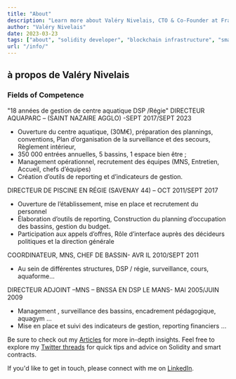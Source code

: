 ```yaml
---
title: "About"
description: "Learn more about Valéry Nivelais, CTO & Co-Founder at Frak, a senior Solidity developer."
author: "Valéry Nivelais"
date: 2023-03-23
tags: ["about", "solidity developer", "blockchain infrastructure", "smart contracts"]
url: "/info/"
---
```

## à propos de Valéry Nivelais

 

### Fields of Competence

  
 "18 années de gestion de centre aquatique DSP /Régie"
DIRECTEUR AQUAPARC – (SAINT NAZAIRE AGGLO) -SEPT 2017/SEPT 2023
-	Ouverture du centre aquatique, (30M€), préparation des plannings, conventions, Plan d’organisation de la surveillance et des secours, Règlement intérieur, 
-	 350 000 entrées annuelles, 5 bassins, 1 espace bien être ; 
-	Management opérationnel, recrutement des équipes (MNS, Entretien, Accueil, chefs d’équipes)
-	Création d’outils de reporting et d’indicateurs de gestion.


DIRECTEUR DE PISCINE EN RÉGIE  (SAVENAY 44) – OCT 2011/SEPT 2017
-	Ouverture de l’établissement, mise en place et recrutement du personnel 
-	Élaboration d’outils de reporting, Construction du planning d’occupation des bassins, gestion du budget.
-	Participation aux appels d’offres, Rôle d’interface auprès des décideurs politiques et la direction générale


COORDINATEUR, MNS, CHEF DE BASSIN- AVR IL 2010/SEPT 2011   
-	Au sein de différentes structures, DSP / régie, surveillance, cours, aquaforme…

DIRECTEUR ADJOINT –MNS – BNSSA EN  DSP   LE MANS- MAI 2005/JUIN 2009      
-	Management , surveillance des bassins, encadrement pédagogique, aquagym … 
-	Mise en place et suivi des indicateurs de gestion, reporting financiers …

  

Be sure to check out my [Articles](/articles/) for more in-depth insights. Feel free to explore my [Twitter threads](/threads/) for quick tips and advice on Solidity and smart contracts.

  

If you'd like to get in touch, please connect with me on [LinkedIn](https://www.linkedin.com/in/Valéry-nivelais/).